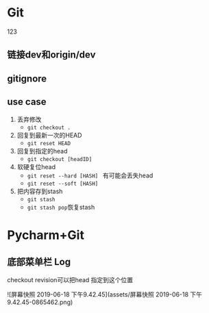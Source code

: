 # Git
123

## 链接dev和origin/dev


## gitignore

## use case

1. 丢弃修改
   - `git checkout .`
2. 回复到最新一次的HEAD
   - `git reset HEAD`
3. 回复到指定的head
   - `git checkout [headID]`
4. 软硬复位head
   - `git reset --hard [HASH] ` 有可能会丢失head
   - `git reset --soft [HASH] `
5. 把内容存到stash
   - `git stash `
   - `git stash pop`恢复stash

# Pycharm+Git

## 底部菜单栏 Log

checkout revision可以把head 指定到这个位置

![屏幕快照 2019-06-18 下午9.42.45](assets/屏幕快照 2019-06-18 下午9.42.45-0865462.png)


